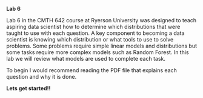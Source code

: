 **Lab 6**

Lab 6 in the CMTH 642 course at Ryerson University was designed to teach aspiring data scientist how to determine which distributions that were taught to use with each question. A key component to becoming a  data scientist is knowing which distribution or what tools to use to solve problems. Some problems require simple linear models and distributions but some tasks require more complex models such as Random Forest. In this lab we will review what models are used to complete each task.

To begin I would recommend reading the PDF file that explains each question and why it is done.



**Lets get started!!**

